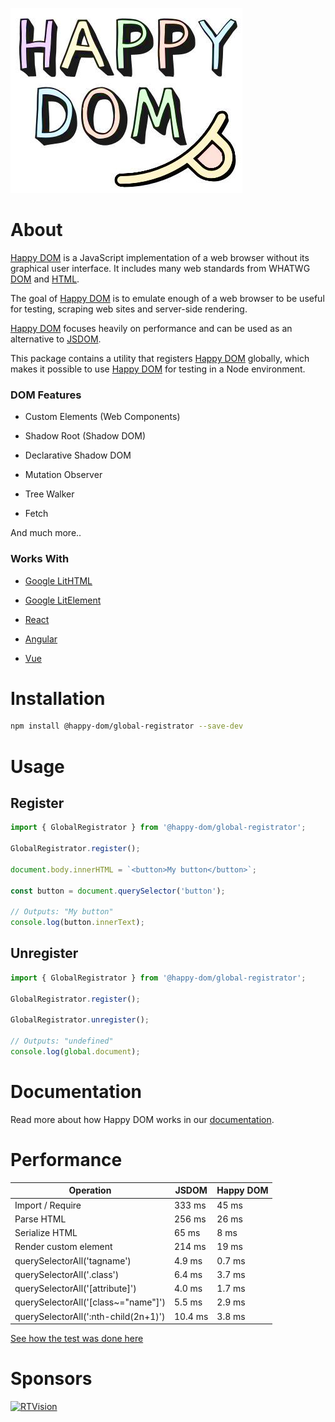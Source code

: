 ![Happy DOM Logo](https://github.com/capricorn86/happy-dom/raw/master/docs/happy-dom-logo.jpg)

# About

[Happy DOM](https://github.com/capricorn86/happy-dom) is a JavaScript implementation of a web browser without its graphical user interface. It includes many web standards from WHATWG [DOM](https://dom.spec.whatwg.org/) and [HTML](https://html.spec.whatwg.org/multipage/).

The goal of [Happy DOM](https://github.com/capricorn86/happy-dom) is to emulate enough of a web browser to be useful for testing, scraping web sites and server-side rendering.

[Happy DOM](https://github.com/capricorn86/happy-dom) focuses heavily on performance and can be used as an alternative to [JSDOM](https://github.com/jsdom/jsdom).

This package contains a utility that registers [Happy DOM](https://github.com/capricorn86/happy-dom) globally, which makes it possible to use [Happy DOM](https://github.com/capricorn86/happy-dom) for testing in a Node environment.

### DOM Features

- Custom Elements (Web Components)

- Shadow Root (Shadow DOM)

- Declarative Shadow DOM

- Mutation Observer

- Tree Walker

- Fetch

And much more..

### Works With

- [Google LitHTML](https://lit-html.polymer-project.org)

- [Google LitElement](https://lit-element.polymer-project.org)

- [React](https://reactjs.org)

- [Angular](https://angular.io/)

- [Vue](https://vuejs.org/)

# Installation

```bash
npm install @happy-dom/global-registrator --save-dev
```

# Usage

## Register

```javascript
import { GlobalRegistrator } from '@happy-dom/global-registrator';

GlobalRegistrator.register();

document.body.innerHTML = `<button>My button</button>`;

const button = document.querySelector('button');

// Outputs: "My button"
console.log(button.innerText);
```

## Unregister

```javascript
import { GlobalRegistrator } from '@happy-dom/global-registrator';

GlobalRegistrator.register();

GlobalRegistrator.unregister();

// Outputs: "undefined"
console.log(global.document);
```

# Documentation

Read more about how Happy DOM works in our [documentation](https://github.com/capricorn86/happy-dom/wiki).

# Performance

| Operation                            | JSDOM   | Happy DOM |
| ------------------------------------ | ------- | --------- |
| Import / Require                     | 333 ms  | 45 ms     |
| Parse HTML                           | 256 ms  | 26 ms     |
| Serialize HTML                       | 65 ms   | 8 ms      |
| Render custom element                | 214 ms  | 19 ms     |
| querySelectorAll('tagname')          | 4.9 ms  | 0.7 ms    |
| querySelectorAll('.class')           | 6.4 ms  | 3.7 ms    |
| querySelectorAll('[attribute]')      | 4.0 ms  | 1.7 ms    |
| querySelectorAll('[class~="name"]')  | 5.5 ms  | 2.9 ms    |
| querySelectorAll(':nth-child(2n+1)') | 10.4 ms | 3.8 ms    |

[See how the test was done here](https://github.com/capricorn86/happy-dom-performance-test)

# Sponsors

[<img alt="RTVision" width="120px" src="https://avatars.githubusercontent.com/u/8292810?s=200&v=4" />](https://rtvision.com)
